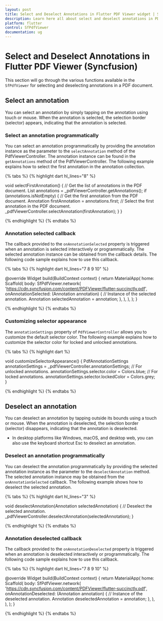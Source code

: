 ```yaml
---
layout: post
title: Select and Deselect Annotations in Flutter PDF Viewer widget | Syncfusion
description: Learn here all about select and deselect annotations in PDF documents using the Syncfusion<sup>&reg;</sup> Flutter PDF Viewer (SfPdfViewer) widget and more.
platform: flutter
control: SfPdfViewer
documentation: ug
---
```


# Select and Deselect Annotations in Flutter PDF Viewer (Syncfusion)

This section will go through the various functions available in the `SfPdfViewer` for selecting and deselecting annotations in a PDF document.

## Select an annotation

You can select an annotation by simply tapping on the annotation using touch or mouse. When the annotation is selected, the selection border (selector) appears, indicating that the annotation is selected. 

### Select an annotation programmatically

You can select an annotation programmatically by providing the annotation instance as the parameter to the `selectAnnotation` method of the PdfViewerController. The annotation instance can be found in the `getAnnotations` method of the PdfViewerController. The following example explains how to select the first annotation in the annotation collection.

{% tabs %}
{% highlight dart hl_lines="8" %}

void selectFirstAnnotation() {
  // Get the list of annotations in the PDF document.
  List<Annotation> annotations = _pdfViewerController.getAnnotations();
  if (annotations.isNotEmpty) {
    // Get the first annotation from the PDF document.
    Annotation firstAnnotation = annotations.first;
    // Select the first annotation in the PDF document.
    _pdfViewerController.selectAnnotation(firstAnnotation);
  }
}

{% endhighlight %}
{% endtabs %}

### Annotation selected callback

The callback provided to the `onAnnotationSelected` property is triggered when an annotation is selected interactively or programmatically. The selected annotation instance can be obtained from the callback details. The following code sample explains how to use this callback.

{% tabs %}
{% highlight dart hl_lines="7 8 9 10" %}

@override
Widget build(BuildContext context) {
  return MaterialApp(
    home: Scaffold(
      body: SfPdfViewer.network(
        'https://cdn.syncfusion.com/content/PDFViewer/flutter-succinctly.pdf',
        onAnnotationSelected: (Annotation annotation) {
          // Instance of the selected annotation.
          Annotation selectedAnnotation = annotation;
        },
      ),
    ),
  );
}

{% endhighlight %}
{% endtabs %}

### Customizing selector appearance

The `annotationSettings` property of `PdfViewerController` allows you to customize the default selector color. The following example explains how to customize the selector color for locked and unlocked annotations.

{% tabs %}
{% highlight dart %}

void customizeSelectorAppearance() {
  PdfAnnotationSettings annotationSettings =
      _pdfViewerController.annotationSettings;
  // For unlocked annotations.
  annotationSettings.selector.color = Colors.blue;
  // For locked annotations.
  annotationSettings.selector.lockedColor = Colors.grey;
}

{% endhighlight %}
{% endtabs %}

## Deselect an annotation

You can deselect an annotation by tapping outside its bounds using a touch or mouse. When the annotation is deselected, the selection border (selector) disappears, indicating that the annotation is deselected.
* In desktop platforms like Windows, macOS, and desktop web, you can also use the keyboard shortcut Esc to deselect an annotation.

### Deselect an annotation programmatically

You can deselect the annotation programmatically by providing the selected annotation instance as the parameter to the `deselectAnnotation` method. The selected annotation instance may be obtained from the `onAnnotationSelected` callback. The following example shows how to deselect the selected annotation.

{% tabs %}
{% highlight dart hl_lines="3" %}

void deselectAnnotation(Annotation selectedAnnotation) {
  // Deselect the selected annotation.
  _pdfViewerController.deselectAnnotation(selectedAnnotation);
}

{% endhighlight %}
{% endtabs %}

### Annotation deselected callback

The callback provided to the `onAnnotationDeselected` property is triggered when an annotation is deselected interactively or programmatically. The following code sample explains how to use this callback.

{% tabs %}
{% highlight dart hl_lines="7 8 9 10" %}

@override
Widget build(BuildContext context) {
  return MaterialApp(
    home: Scaffold(
      body: SfPdfViewer.network(
        'https://cdn.syncfusion.com/content/PDFViewer/flutter-succinctly.pdf',
        onAnnotationDeselected: (Annotation annotation) {
          // Instance of the deselected annotation.
          Annotation deselectedAnnotation = annotation;
        },
      ),
    ),
  );
}

{% endhighlight %}
{% endtabs %}


